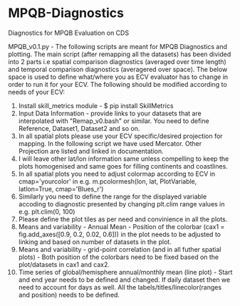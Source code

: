 # MPQB-Diagnostics
Diagnostics for MPQB Evaluation on CDS
 
MPQB_v0.1.py - The following scripts are meant for MPQB Diagnostics and plotting.
The main script (after remapping all the datasets) has been divided into 2 parts i.e spatial comparison diagnostics (averaged over time length) and temporal comparison diagnostics (averagered over space).
The below space is used to define what/where you as ECV evaluator has to change in order to run it for your ECV.
The following should be modified according to needs of your ECV:

1. Install skill_metrics module - $ pip install SkillMetrics
2. Input Data Information - provide links to your datasets that are interpolated with "Remap_v0.bash" or similar. You need to define Reference, Dataset1, Dataset2 and so on.
3. In all spatial plots please use your ECV specific/desired projection for mapping. In the following script we have used Mercator. Other Projection are listed and linked in documentation.
4. I will leave other lat/lon information same unless compelling to keep the plots homogenised and same goes for filling continents and coastlines.
5. In all spatial plots you need to adjust colormap according to ECV in cmap='yourcolor' in e.g. m.pcolormesh(lon, lat, PlotVariable,
             latlon=True, cmap='Blues_r')
6. Similarly you need to define the range for the displayed variable accoding to diagnostic presented by changing plt.clim range values in e.g. plt.clim(0, 100)
7. Please define the plot tiles as per need and convinience in all the plots.
8. Means and variability - Annual Mean - Position of the colorbar (cax1 = fig.add_axes([0.9, 0.2, 0.02, 0.6])) in the plot needs to be adjusted to linking and based on number of datasets in the plot.
9. Means and variability - grid-point correlation (and in all futher spatial plots) - Both position of the colorbars need to be fixed based on the plot/datasets in cax1 and cax2.
10. Time series of global/hemisphere annual/monthly mean (line plot) - Start and end year needs to be defined and changed. If daily dataset then we need to account for days as well. All the labels/titles/linecolor(ranges and position) needs to be defined.
